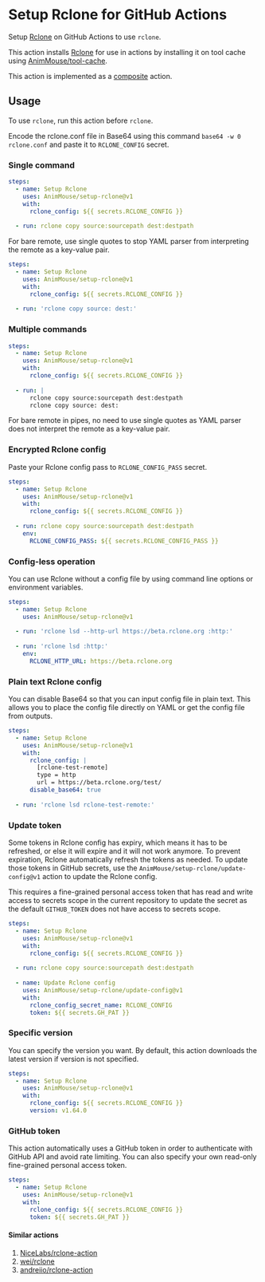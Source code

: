 # Setup Rclone for GitHub Actions
Setup [Rclone](https://rclone.org) on GitHub Actions to use `rclone`.

This action installs [Rclone](https://rclone.org) for use in actions by installing it on tool cache using [AnimMouse/tool-cache](https://github.com/AnimMouse/tool-cache).

This action is implemented as a [composite](https://docs.github.com/en/actions/creating-actions/creating-a-composite-action) action.

## Usage
To use `rclone`, run this action before `rclone`.

Encode the rclone.conf file in Base64 using this command `base64 -w 0 rclone.conf` and paste it to `RCLONE_CONFIG` secret.

### Single command
```yaml
steps:
  - name: Setup Rclone
    uses: AnimMouse/setup-rclone@v1
    with:
      rclone_config: ${{ secrets.RCLONE_CONFIG }}
      
  - run: rclone copy source:sourcepath dest:destpath
```
For bare remote, use single quotes to stop YAML parser from interpreting the remote as a key-value pair.
```yaml
steps:
  - name: Setup Rclone
    uses: AnimMouse/setup-rclone@v1
    with:
      rclone_config: ${{ secrets.RCLONE_CONFIG }}
      
  - run: 'rclone copy source: dest:'
```

### Multiple commands
```yaml
steps:
  - name: Setup Rclone
    uses: AnimMouse/setup-rclone@v1
    with:
      rclone_config: ${{ secrets.RCLONE_CONFIG }}
      
  - run: |
      rclone copy source:sourcepath dest:destpath
      rclone copy source: dest:
```
For bare remote in pipes, no need to use single quotes as YAML parser does not interpret the remote as a key-value pair.

### Encrypted Rclone config
Paste your Rclone config pass to `RCLONE_CONFIG_PASS` secret.

```yaml
steps:
  - name: Setup Rclone
    uses: AnimMouse/setup-rclone@v1
    with:
      rclone_config: ${{ secrets.RCLONE_CONFIG }}
      
  - run: rclone copy source:sourcepath dest:destpath
    env:
      RCLONE_CONFIG_PASS: ${{ secrets.RCLONE_CONFIG_PASS }}
```

### Config-less operation
You can use Rclone without a config file by using command line options or environment variables.

```yaml
steps:
  - name: Setup Rclone
    uses: AnimMouse/setup-rclone@v1
    
  - run: 'rclone lsd --http-url https://beta.rclone.org :http:'
    
  - run: 'rclone lsd :http:'
    env:
      RCLONE_HTTP_URL: https://beta.rclone.org
```

### Plain text Rclone config
You can disable Base64 so that you can input config file in plain text. This allows you to place the config file directly on YAML or get the config file from outputs.

```yaml
steps:
  - name: Setup Rclone
    uses: AnimMouse/setup-rclone@v1
    with:
      rclone_config: |
        [rclone-test-remote]
        type = http
        url = https://beta.rclone.org/test/
      disable_base64: true
      
  - run: 'rclone lsd rclone-test-remote:'
```

### Update token
Some tokens in Rclone config has expiry, which means it has to be refreshed, or else it will expire and it will not work anymore. To prevent expiration, Rclone automatically refresh the tokens as needed. To update those tokens in GitHub secrets, use the `AnimMouse/setup-rclone/update-config@v1` action to update the Rclone config.

This requires a fine-grained personal access token that has read and write access to secrets scope in the current repository to update the secret as the default `GITHUB_TOKEN` does not have access to secrets scope.

```yaml
steps:
  - name: Setup Rclone
    uses: AnimMouse/setup-rclone@v1
    with:
      rclone_config: ${{ secrets.RCLONE_CONFIG }}
      
  - run: rclone copy source:sourcepath dest:destpath
    
  - name: Update Rclone config
    uses: AnimMouse/setup-rclone/update-config@v1
    with:
      rclone_config_secret_name: RCLONE_CONFIG
      token: ${{ secrets.GH_PAT }}
```

### Specific version
You can specify the version you want. By default, this action downloads the latest version if version is not specified.

```yaml
steps:
  - name: Setup Rclone
    uses: AnimMouse/setup-rclone@v1
    with:
      rclone_config: ${{ secrets.RCLONE_CONFIG }}
      version: v1.64.0
```

### GitHub token
This action automatically uses a GitHub token in order to authenticate with GitHub API and avoid rate limiting. You can also specify your own read-only fine-grained personal access token.

```yaml
steps:
  - name: Setup Rclone
    uses: AnimMouse/setup-rclone@v1
    with:
      rclone_config: ${{ secrets.RCLONE_CONFIG }}
      token: ${{ secrets.GH_PAT }}
```

#### Similar actions
1. [NiceLabs/rclone-action](https://github.com/NiceLabs/rclone-action)
2. [wei/rclone](https://github.com/wei/rclone)
3. [andreiio/rclone-action](https://github.com/andreiio/rclone-action)